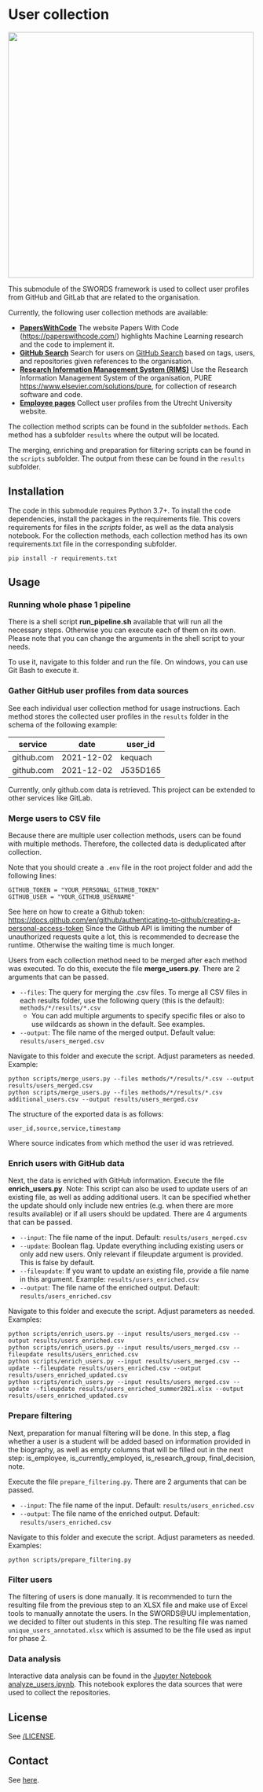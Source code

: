 # User collection

<img src="../docs/Phase_1.png" height="500">

This submodule of the SWORDS framework is used to collect user profiles from
GitHub and GitLab that are related to the organisation.

Currently, the following user collection methods are available:

- **[PapersWithCode](../src/swords/users/methods/papers_with_code)** The website Papers With Code (https://paperswithcode.com/) highlights Machine Learning research and the code to implement it. 
- **[GitHub Search](../src/swords/users/methods/github_search)** Search for users on [GitHub Search](https://github.com/search/advanced) based on tags, users, and repositories given references to the organisation.
- **[Research Information Management System (RIMS)](../src/swords/users/methods/pure)** Use the Research Information Management System of the organisation, PURE https://www.elsevier.com/solutions/pure, for collection of research software and code. 
- **[Employee pages](../src/swords/users/methods/profile_pages)** Collect user profiles from the Utrecht University website.

The collection method scripts can be found in the subfolder `methods`. Each method has a subfolder `results` where the output will be located.

The merging, enriching and preparation for filtering scripts can be found in the `scripts` subfolder. The output from these can be found in the `results` subfolder.

## Installation

The code in this submodule requires Python 3.7+. To install the code dependencies, install the packages in the requirements file. This covers requirements for files in the *scripts* folder, as well as the data analysis notebook. For the collection methods, each collection method has its own requirements.txt file in the corresponding subfolder.

```console
pip install -r requirements.txt
```

## Usage

### Running whole phase 1 pipeline

There is a shell script **run_pipeline.sh** available that will run all the necessary steps. Otherwise you can execute each of them on its own. Please note that you can change the arguments in the shell script to your needs.

To use it, navigate to this folder and run the file. On windows, you can use Git Bash to execute it.

### Gather GitHub user profiles from data sources

See each individual user collection method for usage instructions. Each method
stores the collected user profiles in the `results` folder in the schema of the following example:

| service    | date       | user_id  |
| ---------- | ---------- | -------- |
| github.com | 2021-12-02 | kequach  |
| github.com | 2021-12-02 | J535D165 |

Currently, only github.com data is retrieved. This project can be extended to other services like GitLab.

### Merge users to CSV file

Because there are multiple user collection methods, users can be found with
multiple methods. Therefore, the collected data is deduplicated after
collection.

Note that you should create a `.env` file in the root project folder and add the following lines:
```
GITHUB_TOKEN = "YOUR_PERSONAL_GITHUB_TOKEN" 
GITHUB_USER = "YOUR_GITHUB_USERNAME" 
```
See here on how to create a Github token: https://docs.github.com/en/github/authenticating-to-github/creating-a-personal-access-token
Since the Github API is limiting the number of unauthorized requests quite a lot, this is recommended to decrease the runtime. Otherwise the waiting time is much longer.

Users from each collection method need to be merged after each method was executed. To do this, execute the file **merge_users.py**.
There are 2 arguments that can be passed.

- `--files`: The query for merging the .csv files. To merge all CSV files in each results folder, use the following query (this is the default): `methods/*/results/*.csv`
  - You can add multiple arguments to specify specific files or also to use wildcards as shown in the default. See examples.
- `--output`: The file name of the merged output. Default value: `results/users_merged.csv`

Navigate to this folder and execute the script. Adjust parameters as needed. Example:

```console
python scripts/merge_users.py --files methods/*/results/*.csv --output results/users_merged.csv
python scripts/merge_users.py --files methods/*/results/*.csv additional_users.csv --output results/users_merged.csv
```

The structure of the exported data is as follows:

```
user_id,source,service,timestamp
```

Where source indicates from which method the user id was retrieved.

### Enrich users with GitHub data

Next, the data is enriched with GitHub information. Execute the file **enrich_users.py**.
 Note: This script can also be used to update users of an existing file, as well as adding additional users. It can be specified whether the update should only include new entries (e.g. when there are more results available) or if all users should be updated.
There are 4 arguments that can be passed.

- `--input`: The file name of the input. Default: `results/users_merged.csv`
- `--update`: Boolean flag. Update everything including existing users or only add new users. Only relevant if fileupdate argument is provided. This is false by default.
- `--fileupdate`: If you want to update an existing file, provide a file name in this argument. Example: `results/users_enriched.csv`
- `--output`: The file name of the enriched output. Default: `results/users_enriched.csv`

Navigate to this folder and execute the script. Adjust parameters as needed. Examples:

```console
python scripts/enrich_users.py --input results/users_merged.csv --output results/users_enriched.csv
python scripts/enrich_users.py --input results/users_merged.csv --fileupdate results/users_enriched.csv
python scripts/enrich_users.py --input results/users_merged.csv --update --fileupdate results/users_enriched.csv --output results/users_enriched_updated.csv
python scripts/enrich_users.py --input results/users_merged.csv --update --fileupdate results/users_enriched_summer2021.xlsx --output results/users_enriched_updated.csv
```

### Prepare filtering

Next, preparation for manual filtering will be done. In this step, a flag whether a user is a student will be added based on information provided in the biography, as well as empty columns that will be filled out in the next step: is_employee, is_currently_employed, is_research_group, final_decision, note.

Execute the file `prepare_filtering.py`.
There are 2 arguments that can be passed.

- `--input`: The file name of the input. Default: `results/users_enriched.csv`
- `--output`: The file name of the enriched output. Default: `results/users_enriched.csv`

Navigate to this folder and execute the script. Adjust parameters as needed. Examples:

```console
python scripts/prepare_filtering.py
```

### Filter users

The filtering of users is done manually. It is recommended to turn the resulting file from the previous step to an XLSX file and make use of Excel tools to manually annotate the users. In the SWORDS@UU implementation, we decided to filter out students in this step. The resulting file was named `unique_users_annotated.xlsx` which is assumed to be the file used as input for phase 2.

### Data analysis

Interactive data analysis can be found in the [Jupyter Notebook analyze_users.ipynb](analyze_users.ipynb). This notebook explores the data sources that were used to collect the repositories.

## License

See [/LICENSE](../LICENSE).

## Contact

See [here](../README.md#contact).